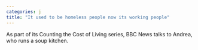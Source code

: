 ```yaml
---
categories: j
title: "It used to be homeless people now its working people"
---
```

As part of its Counting the Cost of Living series, BBC News talks to Andrea, who runs a soup kitchen.